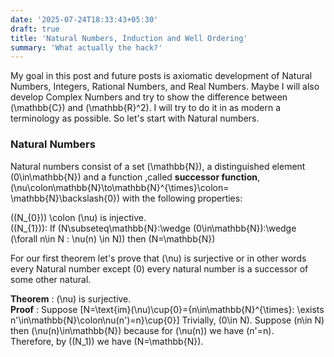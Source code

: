 ```yaml
---
date: '2025-07-24T18:33:43+05:30'
draft: true
title: 'Natural Numbers, Induction and Well Ordering'
summary: 'What actually the hack?'
---
```


My goal in this post and future posts is axiomatic development of Natural Numbers, Integers, Rational Numbers, and Real Numbers. Maybe I will also develop Complex Numbers and try to show the difference between \(\mathbb{C}\) and \(\mathbb{R}^2\). I will try to do it in as modern a terminology as possible. So let's start with Natural numbers.

### Natural Numbers
Natural numbers consist of a set \(\mathbb{N}\), a distinguished element \(0\in\mathbb{N}\) and a function ,called **successor function**, \(\nu\colon\mathbb{N}\to\mathbb{N}^{\times}\colon= \mathbb{N}\backslash\{0\}\) with the following properties:  

\((N_{0})\) \colon \(\nu\) is injective.  
\((N_{1})\): If \(N\subseteq\mathbb{N}\:\wedge (0\in\mathbb{N})\:\wedge (\forall n\in N : \nu(n) \in N)\) then \(N=\mathbb{N}\)

For our first theorem let's prove that \(\nu\) is surjective or in other words every Natural number except \(0\) every natural number is a successor of some other natural.

**Theorem** : \(\nu\) is surjective.  
**Proof** : Suppose \[N=\text{im}(\nu)\cup\{0\}=\{n\in\mathbb{N}^{\times}: \exists n'\in\mathbb{N}\colon\nu(n')=n\}\cup\{0\}\]
Trivially, \(0\in N\). Suppose \(n\in N\) then \(\nu(n)\in\mathbb{N}\) because for \(\nu(n)\) we have \(n'=n\).  
Therefore, by \((N_1)\) we have \(N=\mathbb{N}\).
